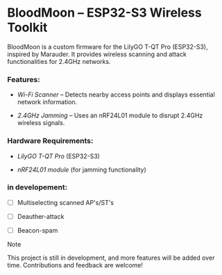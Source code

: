 # BloodMoon – ESP32-S3 Wireless Toolkit

BloodMoon is a custom firmware for the LilyGO T-QT Pro (ESP32-S3), inspired by Marauder. It provides wireless scanning and attack functionalities for 2.4GHz networks.



### Features:
 
- *Wi-Fi Scanner* – Detects nearby access points and displays essential network information.

- *2.4GHz Jamming* – Uses an nRF24L01 module to disrupt 2.4GHz wireless signals.




### Hardware Requirements:
 
- *LilyGO T-QT Pro* (ESP32-S3)

- *nRF24L01 module* (for jamming functionality)



### in developement:

- [ ] Multiselecting scanned AP's/ST's
- [ ] Deauther-attack
- [ ] Beacon-spam


> [!Note]
> This project is still in development, and more features will be added over time. Contributions and feedback are welcome! 